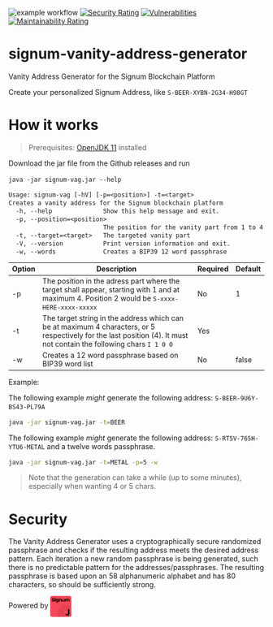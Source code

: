 ![example workflow](https://github.com/ohager/signum-vanity-address-generator/actions/workflows/build-release.yml/badge.svg)
[![Security Rating](https://sonarcloud.io/api/project_badges/measure?project=ohager_signum-vanity-address-generator&metric=security_rating)](https://sonarcloud.io/dashboard?id=ohager_signum-vanity-address-generator)
[![Vulnerabilities](https://sonarcloud.io/api/project_badges/measure?project=ohager_signum-vanity-address-generator&metric=vulnerabilities)](https://sonarcloud.io/dashboard?id=ohager_signum-vanity-address-generator)
[![Maintainability Rating](https://sonarcloud.io/api/project_badges/measure?project=ohager_signum-vanity-address-generator&metric=sqale_rating)](https://sonarcloud.io/dashboard?id=ohager_signum-vanity-address-generator)

# signum-vanity-address-generator

Vanity Address Generator for the Signum Blockchain Platform

Create your personalized Signum Address, like `S-BEER-XYBN-2G34-H98GT`

# How it works

> Prerequisites: [OpenJDK 11](https://openjdk.java.net/install/) installed

Download the jar file from the Github releases and run

`java -jar signum-vag.jar --help`


```
Usage: signum-vag [-hV] [-p=<position>] -t=<target>
Creates a vanity address for the Signum blockchain platform
  -h, --help              Show this help message and exit.
  -p, --position=<position>
                          The position for the vanity part from 1 to 4
  -t, --target=<target>   The targeted vanity part
  -V, --version           Print version information and exit.
  -w, --words             Creates a BIP39 12 word passphrase
```

| Option | Description  | Required  | Default  |  
|---|---|---|---|
| -p  | The position in the adress part where the target shall appear, starting with 1 and at maximum 4. Position 2 would be `S-xxxx-HERE-xxxx-xxxxx`   |  No | 1  | 
| -t  | The target string in the address which can be at maximum 4 characters, or 5 respectively for the last position (4). It must not contain the following chars `I 1 0 O `   |  Yes |   | 
| -w  | Creates a 12 word passphrase based on BIP39 word list | No | false  | 

Example:

The following example _might_ generate the following address: `S-BEER-9U6Y-BS43-PL79A`

```bash 
java -jar signum-vag.jar -t=BEER 
```

The following example _might_ generate the following address: `S-RT5V-765H-YTU6-METAL`
and a twelve words passphrase.

```bash 
java -jar signum-vag.jar -t=METAL -p=5 -w
```

> Note that the generation can take a while (up to some minutes), especially when wanting 4 or 5 chars. 

# Security

The Vanity Address Generator uses a cryptographically secure randomized passphrase and checks if the resulting address meets the desired address pattern.
Each iteration a new random passphrase is being generated, such there is no predictable pattern for the addresses/passphrases.
The resulting passphrase is based upon an 58 alphanumeric alphabet and has 80 characters, so should be sufficiently strong.



Powered by 
<img src="./signumj.svg" alt="signumj" height="48" align="middle" />

